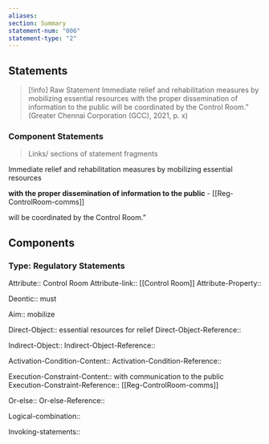 ```yaml
---
aliases: 
section: Summary
statement-num: "006"
statement-type: "2"
---
```

## Statements 
> [!info] Raw Statement
> Immediate relief and rehabilitation measures by mobilizing essential resources with the proper dissemination of information to the public will be coordinated by the Control Room.” (Greater Chennai Corporation (GCC), 2021, p. x)

### Component Statements
> Links/ sections of statement fragments 

Immediate relief and rehabilitation measures 
by mobilizing essential resources 

**with the proper dissemination of information to the public** - [[Reg-ControlRoom-comms]]

will be coordinated by the Control Room.”
## Components

### Type: Regulatory Statements
Attribute:: Control Room
Attribute-link:: [[Control Room]]
Attribute-Property::

Deontic:: must

Aim:: mobilize 

Direct-Object:: essential resources for relief
Direct-Object-Reference::

Indirect-Object::
Indirect-Object-Reference::

Activation-Condition-Content::
Activation-Condition-Reference::

Execution-Constraint-Content:: with communication to the public 
Execution-Constraint-Reference:: [[Reg-ControlRoom-comms]]

Or-else::
Or-else-Reference::

Logical-combination::

Invoking-statements::